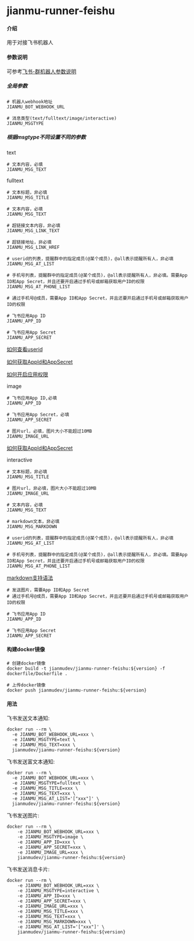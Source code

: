 # jianmu-runner-feishu

#### 介绍
用于对接飞书机器人

#### 参数说明
可参考[飞书-群机器人参数说明](https://www.feishu.cn/hc/zh-CN/articles/360024984973)

##### 全局参数
```
# 机器人webhook地址
JIANMU_BOT_WEBHOOK_URL

# 消息类型(text/fulltext/image/interactive)
JIANMU_MSGTYPE
```

##### 根据msgtype不同设置不同的参数

text
```
# 文本内容，必填
JIANMU_MSG_TEXT
```

fulltext
```
# 文本标题，非必填
JIANMU_MSG_TITLE

# 文本内容，必填
JIANMU_MSG_TEXT

# 超链接文本内容，非必填
JIANMU_MSG_LINK_TEXT

# 超链接地址，非必填
JIANMU_MSG_LINK_HREF

# userid的列表，提醒群中的指定成员(@某个成员)，@all表示提醒所有人，非必填
JIANMU_MSG_AT_LIST

# 手机号列表，提醒群中的指定成员(@某个成员)，@all表示提醒所有人，非必填。需要App ID和App Secret，并且还要开启通过手机号或邮箱获取用户ID的权限
JIANMU_MSG_AT_PHONE_LIST
```
```
# 通过手机号@成员，需要App ID和App Secret，并且还要开启通过手机号或邮箱获取用户ID的权限

# 飞书应用App ID
JIANMU_APP_ID

# 飞书应用App Secret
JIANMU_APP_SECRET
```
[如何查看userid](https://open.feishu.cn/document/home/user-identity-introduction/how-to-get)

[如何获取AppId和AppSecret](https://open.feishu.cn/document/home/develop-a-bot-in-5-minutes/create-an-app)

[如何开启应用权限](https://open.feishu.cn/document/ukTMukTMukTM/uQjN3QjL0YzN04CN2cDN)

image
```
# 飞书应用App ID,必填
JIANMU_APP_ID

# 飞书应用App Secret，必填
JIANMU_APP_SECRET

# 图片url，必填，图片大小不能超过10MB
JIANMU_IMAGE_URL
```
[如何获取AppId和AppSecret](https://open.feishu.cn/document/home/develop-a-bot-in-5-minutes/create-an-app)

interactive
```
# 文本标题，非必填
JIANMU_MSG_TITLE

# 图片url，非必填，图片大小不能超过10MB
JIANMU_IMAGE_URL

# 文本内容，必填
JIANMU_MSG_TEXT

# markdown文本，非必填
JIANMU_MSG_MARKDOWN

# userid的列表，提醒群中的指定成员(@某个成员)，@all表示提醒所有人，非必填
JIANMU_MSG_AT_LIST

# 手机号列表，提醒群中的指定成员(@某个成员)，@all表示提醒所有人，非必填。需要App ID和App Secret，并且还要开启通过手机号或邮箱获取用户ID的权限
JIANMU_MSG_AT_PHONE_LIST
```
[markdown支持语法](https://open.feishu.cn/document/ukTMukTMukTM/uADOwUjLwgDM14CM4ATN)
```
# 发送图片，需要App ID和App Secret
# 通过手机号@成员，需要App ID和App Secret，并且还要开启通过手机号或邮箱获取用户ID的权限

# 飞书应用App ID
JIANMU_APP_ID

# 飞书应用App Secret
JIANMU_APP_SECRET
```

#### 构建docker镜像
```
# 创建docker镜像
docker build -t jianmudev/jianmu-runner-feishu:${version} -f dockerfile/Dockerfile .

# 上传docker镜像
docker push jianmudev/jianmu-runner-feishu:${version}
```

#### 用法
飞书发送文本通知:
```
docker run --rm \
  -e JIANMU_BOT_WEBHOOK_URL=xxx \
  -e JIANMU_MSGTYPE=text \
  -e JIANMU_MSG_TEXT=xxx \
  jianmudev/jianmu-runner-feishu:${version}
```

飞书发送富文本通知:
```
docker run --rm \
  -e JIANMU_BOT_WEBHOOK_URL=xxx \
  -e JIANMU_MSGTYPE=fulltext \
  -e JIANMU_MSG_TITLE=xxx \
  -e JIANMU_MSG_TEXT=xxx \
  -e JIANMU_MSG_AT_LIST='["xxx"]' \
  jianmudev/jianmu-runner-feishu:${version}
```

飞书发送图片:
```
docker run --rm \
    -e JIANMU_BOT_WEBHOOK_URL=xxx \
    -e JIANMU_MSGTYPE=image \
    -e JIANMU_APP_ID=xxx \
    -e JIANMU_APP_SECRET=xxx \
    -e JIANMU_IMAGE_URL=xxx \
    jianmudev/jianmu-runner-feishu:${version}
```

飞书发送消息卡片:
```
docker run --rm \
    -e JIANMU_BOT_WEBHOOK_URL=xxx \
    -e JIANMU_MSGTYPE=interactive \
    -e JIANMU_APP_ID=xxx \
    -e JIANMU_APP_SECRET=xxx \
    -e JIANMU_IMAGE_URL=xxx \
    -e JIANMU_MSG_TITLE=xxx \
    -e JIANMU_MSG_TEXT=xxx \
    -e JIANMU_MSG_MARKDOWN=xxx \
    -e JIANMU_MSG_AT_LIST='["xxx"]' \
    jianmudev/jianmu-runner-feishu:${version}
```


